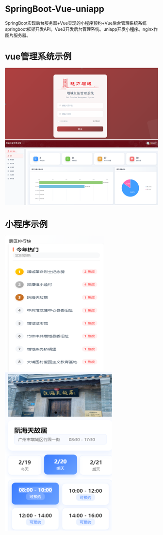 # SpringBoot-Vue-uniapp
SpringBoot实现后台服务器+Vue实现的小程序预约+Vue后台管理系统系统
springboot框架开发API。Vue3开发后台管理系统。uniapp开发小程序。nginx作图片服务器。

<h1>vue管理系统示例</h1>
<img src="系统示例图片/vue后台管理登录界面.png"/>
<img src="系统示例图片/vue后台管理首页.png"/>
<h1>小程序示例</h1>
<img src="系统示例图片/小程序景点排行界面.png"/>
<img src="系统示例图片/小程序景点预约界面.png"/>
